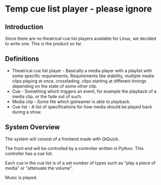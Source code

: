 Temp cue list player - please ignore
====================================

Introduction
------------

Since there are no theatrical cue list players available for Linux, we
decided to write one. This is the product so far.


Definitions
-----------

* Theatrical cue list player - Basically a media player with a
  playlist with some specific requirements. Requirements like
  stability, multiple media clips playing at once, crossfading, clips
  starting at different timings depending on the state of some other
  clip.
* Cue - Something which triggers an event, for example the playback of
  a media clip, or the fade out of such.
* Media clip - Some file which gstreamer is able to playback.
* Cue list - A list of specifications for how media should be played
  back during a show.


System Overview
---------------

The system will consist of a frontend made with QtQuick.

The front end will be controlled by a controller written in Python. This controller has a cue list.

Each cue in the cue list is of a set number of types such as "play a piece of media" or "attenuate the volume".

Music is played.
